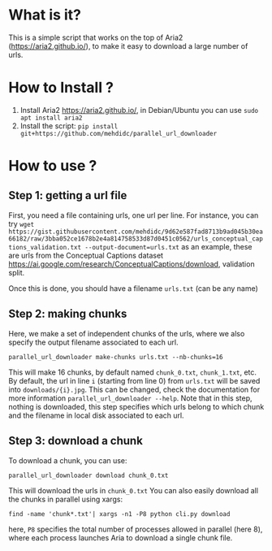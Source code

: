 # What is it?

This is a simple script that works on the top of Aria2 (<https://aria2.github.io/>),
to make it easy to download a large number of urls.

# How to Install ?

1. Install Aria2 <https://aria2.github.io/>, in Debian/Ubuntu you can use `sudo apt install aria2`
2. Install the script: `pip install git+https://github.com/mehdidc/parallel_url_downloader`

# How to use ?

## Step 1: getting a url file

First, you need a file containing urls, one url per line.
For instance, you can try `wget https://gist.githubusercontent.com/mehdidc/9d62e587fad8713b9ad045b30ea66182/raw/3bba052ce1678b2e4a814758533d87d0451c0562/urls_conceptual_captions_validation.txt --output-document=urls.txt` as an example, these are urls from
the Conceptual Captions dataset <https://ai.google.com/research/ConceptualCaptions/download>,
validation split.

Once this is done, you should have a filename `urls.txt` (can be any name)

## Step 2: making chunks

Here, we make a set of independent chunks of the urls, where we also specify
the output filename associated to each url. 

`parallel_url_downloader make-chunks urls.txt --nb-chunks=16`

This will make 16 chunks, by default named `chunk_0.txt`, `chunk_1.txt`, etc.
By default, the url in line `i` (starting from line 0) from `urls.txt` will be saved into `downloads/{i}.jpg`. 
This can be changed, check the documentation for more information `parallel_url_downloader --help`.
Note that in this step, nothing is downloaded, this step specifies which urls belong to which chunk and
the filename in local disk associated to each url.

## Step 3: download a chunk

To download a chunk, you can use:

`parallel_url_downloader download chunk_0.txt`

This will download the urls in `chunk_0.txt`
You can also easily download all the chunks in parallel using xargs:

`find -name 'chunk*.txt'| xargs -n1 -P8 python cli.py download`

here, `P8` specifies the total number of processes allowed in parallel (here 8), where each process
launches Aria to download a single chunk file.
